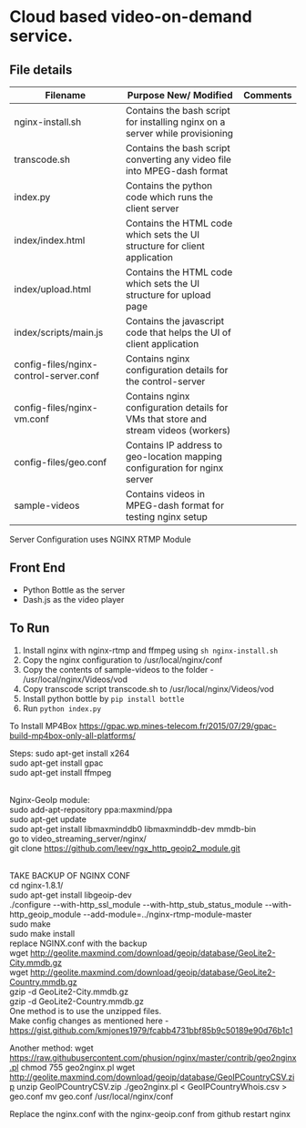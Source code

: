 # Cloud based video-on-demand service.

## File details

| Filename  |     Purpose New/ Modified  |    Comments |
| ------------- |-------------| -----|
| nginx-install.sh |  Contains the bash script for installing nginx on a server while provisioning |  |
| transcode.sh |  Contains the bash script converting any video file into MPEG-dash format |  |
| index.py |  Contains the python code which runs the client server |  |
| index/index.html | Contains the HTML code which sets the UI structure for client application   |  |
| index/upload.html | Contains the HTML code which sets the UI structure for upload page   |  |
| index/scripts/main.js | Contains the javascript code that helps the UI of client application   |  |
| config-files/nginx-control-server.conf | Contains nginx configuration details for the control-server |  |
| config-files/nginx-vm.conf | Contains nginx configuration details for VMs that store and stream videos (workers) |  |
| config-files/geo.conf | Contains IP address to geo-location mapping configuration for nginx server    |  |
| sample-videos |  Contains videos in MPEG-dash format for testing nginx setup |  |

Server Configuration uses NGINX RTMP Module

## Front End
* Python Bottle as the server
* Dash.js as the video player

## To Run

1. Install nginx with nginx-rtmp and ffmpeg using `sh nginx-install.sh`
2. Copy the nginx configuration to /usr/local/nginx/conf
3. Copy the contents of sample-videos to the folder - /usr/local/nginx/Videos/vod
4. Copy transcode script transcode.sh to /usr/local/nginx/Videos/vod 
5. Install python bottle by `pip install bottle`
6. Run `python index.py`

To Install MP4Box
https://gpac.wp.mines-telecom.fr/2015/07/29/gpac-build-mp4box-only-all-platforms/

Steps:
sudo apt-get install x264 <br>
sudo apt-get install gpac <br>
sudo apt-get install ffmpeg <br> <br>

Nginx-GeoIp module: <br>
sudo add-apt-repository ppa:maxmind/ppa  <br>
sudo apt-get update <br>
sudo apt-get install libmaxminddb0 libmaxminddb-dev mmdb-bin <br>
go to video_streaming_server/nginx/ <br>
git clone https://github.com/leev/ngx_http_geoip2_module.git <br> <br>

TAKE BACKUP OF NGINX CONF <br>
cd nginx-1.8.1/ <br>
sudo apt-get install libgeoip-dev <br>
./configure --with-http_ssl_module --with-http_stub_status_module --with-http_geoip_module --add-module=../nginx-rtmp-module-master <br>
sudo make <br>
sudo make install <br>
replace NGINX.conf with the backup <br>
wget http://geolite.maxmind.com/download/geoip/database/GeoLite2-City.mmdb.gz <br>
wget http://geolite.maxmind.com/download/geoip/database/GeoLite2-Country.mmdb.gz<br>
gzip -d GeoLite2-City.mmdb.gz<br>
gzip -d GeoLite2-Country.mmdb.gz<br>
One method is to use the unzipped files. <br>
Make config changes as mentioned here - https://gist.github.com/kmjones1979/fcabb4731bbf85b9c50189e90d76b1c1 <br>




Another method:
wget https://raw.githubusercontent.com/phusion/nginx/master/contrib/geo2nginx.pl
chmod 755 geo2nginx.pl
wget http://geolite.maxmind.com/download/geoip/database/GeoIPCountryCSV.zip
unzip GeoIPCountryCSV.zip
./geo2nginx.pl < GeoIPCountryWhois.csv > geo.conf
mv geo.conf /usr/local/nginx/conf

Replace the nginx.conf with the nginx-geoip.conf from github
restart nginx